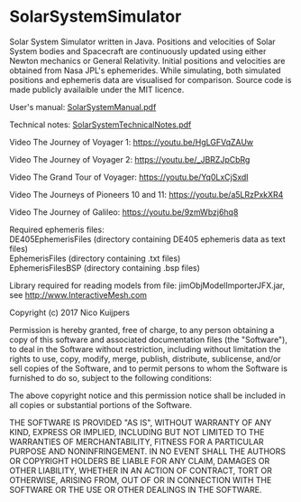 # SolarSystemSimulator
Solar System Simulator written in Java. Positions and velocities of Solar System bodies and Spacecraft are continuously updated using
either Newton mechanics or General Relativity. Initial positions and velocities are obtained from Nasa JPL's ephemerides. 
While simulating, both simulated positions and ephemeris data are visualised for comparison. Source code is made publicly
availaible under the MIT licence.

User's manual: [SolarSystemManual.pdf](https://github.com/nicokuijpers/SolarSystemSimulator/blob/master/SolarSystemSimulatorManual.pdf)

Technical notes: [SolarSystemTechnicalNotes.pdf](https://github.com/nicokuijpers/SolarSystemSimulator/blob/master/SolarSystemSimulatorTechnicalNotes.pdf)

Video The Journey of Voyager 1: https://youtu.be/HgLGFVqZAUw

Video The Journey of Voyager 2: https://youtu.be/_JBRZJpCbRg

Video The Grand Tour of Voyager: https://youtu.be/Yq0LxCjSxdI

Video The Journeys of Pioneers 10 and 11: https://youtu.be/a5LRzPxkXR4

Video The Journey of Galileo: https://youtu.be/9zmWbzj6hq8

Required ephemeris files:\
DE405EphemerisFiles (directory containing DE405 ephemeris data as text files)\
EphemerisFiles (directory containing .txt files)\
EphemerisFilesBSP (directory containing .bsp files)

Library required for reading models from file: jimObjModelImporterJFX.jar, see http://www.InteractiveMesh.com

Copyright (c) 2017 Nico Kuijpers  

Permission is hereby granted, free of charge, to any person obtaining a copy of this software and associated documentation 
files (the "Software"), to deal in the Software without restriction, including without limitation the rights to use, copy, 
modify, merge, publish, distribute, sublicense, and/or sell copies of the Software, and to permit persons to whom the 
Software is furnished to do so, subject to the following conditions: 

The above copyright notice and this permission notice shall be included in all copies or substantial portions of the Software.

THE SOFTWARE IS PROVIDED "AS IS", WITHOUT WARRANTY OF ANY KIND, EXPRESS OR IMPLIED, INCLUDING BUT NOT LIMITED TO THE 
WARRANTIES OF MERCHANTABILITY, FITNESS FOR A PARTICULAR PURPOSE AND NONINFRINGEMENT. IN NO EVENT SHALL THE AUTHORS OR 
COPYRIGHT HOLDERS BE LIABLE FOR ANY CLAIM, DAMAGES OR OTHER LIABILITY, WHETHER IN AN ACTION OF CONTRACT, TORT OR OTHERWISE,
ARISING FROM, OUT OF OR IN CONNECTION WITH THE SOFTWARE OR THE USE OR OTHER DEALINGS IN THE SOFTWARE.
